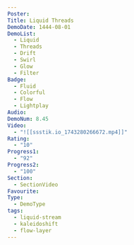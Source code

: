 ```yaml
---
Poster: 
Title: Liquid Threads
DemoDate: 1444-08-01
DemoList:
  - Liquid
  - Threads
  - Drift
  - Swirl
  - Glow
  - Filter
Badge:
  - Fluid
  - Colorful
  - Flow
  - Lightplay
Audio: 
DemoNum: 8.45
Video:
  - "![[ssstik.io_1743280266672.mp4]]"
Rating:
  - "10"
Progress1:
  - "92"
Progress2:
  - "100"
Section:
  - SectionVideo
Favourite: 
Type:
  - DemoType
tags:
  - liquid-stream
  - kaleidoshift
  - flow-layer
---
```

